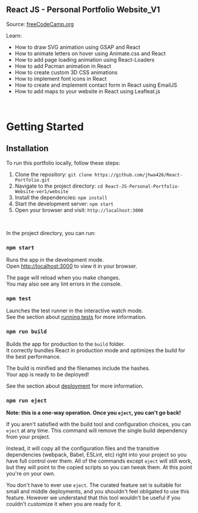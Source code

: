 ## React JS - Personal Portfolio Website_V1

Source: [freeCodeCamp.org](https://www.youtube.com/watch?v=bmpI252DmiI&ab_channel=freeCodeCamp.org/)

Learn:

- How to draw SVG animation using GSAP and React
- How to animate letters on hover using Animate.css and React
- How to add page loading animation using React-Loaders
- How to add Pacman animation in React
- How to create custom 3D CSS animations
- How to implement font icons in React
- How to create and implement contact form in React using EmailJS
- How to add maps to your website in React using Leafleat.js

<br>

# Getting Started

## Installation

To run this portfolio locally, follow these steps:

1. Clone the repository: `git clone https://github.com/jhwa426/React-Portfolio.git`
2. Navigate to the project directory: `cd React-JS-Personal-Portfolio-Website-ver1/website`
3. Install the dependencies: `npm install`
4. Start the development server: `npm start`
5. Open your browser and visit: `http://localhost:3000`

<br>

In the project directory, you can run:

### `npm start`

Runs the app in the development mode.\
Open [http://localhost:3000](http://localhost:3000) to view it in your browser.

The page will reload when you make changes.\
You may also see any lint errors in the console.

### `npm test`

Launches the test runner in the interactive watch mode.\
See the section about [running tests](https://facebook.github.io/create-react-app/docs/running-tests) for more information.

### `npm run build`

Builds the app for production to the `build` folder.\
It correctly bundles React in production mode and optimizes the build for the best performance.

The build is minified and the filenames include the hashes.\
Your app is ready to be deployed!

See the section about [deployment](https://facebook.github.io/create-react-app/docs/deployment) for more information.

### `npm run eject`

**Note: this is a one-way operation. Once you `eject`, you can't go back!**

If you aren't satisfied with the build tool and configuration choices, you can `eject` at any time. This command will remove the single build dependency from your project.

Instead, it will copy all the configuration files and the transitive dependencies (webpack, Babel, ESLint, etc) right into your project so you have full control over them. All of the commands except `eject` will still work, but they will point to the copied scripts so you can tweak them. At this point you're on your own.

You don't have to ever use `eject`. The curated feature set is suitable for small and middle deployments, and you shouldn't feel obligated to use this feature. However we understand that this tool wouldn't be useful if you couldn't customize it when you are ready for it.
